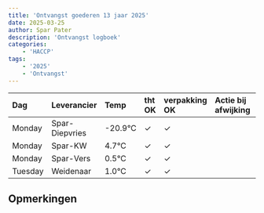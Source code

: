 ```yaml
---
title: 'Ontvangst goederen 13 jaar 2025'
date: 2025-03-25
author: Spar Pater
description: 'Ontvangst logboek'
categories:
    - 'HACCP'
tags:
    - '2025'
    - 'Ontvangst'
---
```

| Dag | Leverancier | Temp | tht OK | verpakking OK | Actie bij afwijking | Controle door |
|:---|:---|:---|:---|:---|:---|:---|
| Monday | Spar-Diepvries | -20.9°C | &check; | &check; | | DPater |
| Monday | Spar-KW | 4.7°C | &check; | &check; | | DPater |
| Monday | Spar-Vers | 0.5°C | &check; | &check; | | DPater |
| Tuesday | Weidenaar | 1.0°C | &check; | &check; | | DPater |

## Opmerkingen


